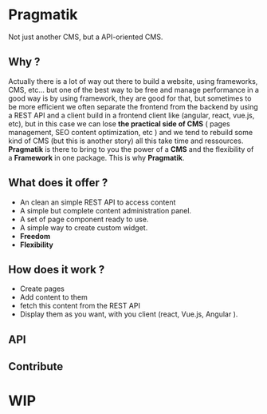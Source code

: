 # Pragmatik
Not just another CMS, but a API-oriented CMS.

## Why ?

Actually there is a lot of way out there to build a website, using frameworks, CMS, etc... but one of the best way to be free and manage performance in a good way is by using framework, they are good for that, but sometimes to be more efficient we often separate the frontend from the backend by using a REST API and a client build in a frontend client like (angular, react, vue.js, etc), but in this case we can lose **the practical side of CMS** ( pages management, SEO content optimization, etc ) and we tend to rebuild some kind of CMS (but this is another story) all this take time and ressources. **Pragmatik** is there to bring to you the power of a **CMS** and the flexibility of a **Framework** in one package. This is why **Pragmatik**.

## What does it offer ?

* An clean an simple REST API to access content
* A simple but complete content administration panel.
* A set of page component ready to use.
* A simple way to create custom widget.
* **Freedom**
* **Flexibility**

## How does it work ?

* Create pages
* Add content to them
* fetch this content from the REST API 
* Display them as you want, with you client (react, Vue.js, Angular ).

## API

## Contribute

# **WIP**
